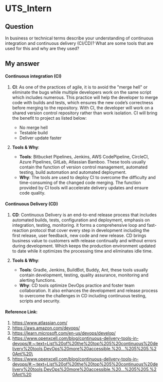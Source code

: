# UTS_Intern
 
## Question 
In business or technical terms describe your understanding of continuous integration and continuous delivery (CI/CD)? What are some tools that are used for this and why are they used? 

## My answer
#### Continuous integration (CI)
1. **CI**:
 As one of the practices of agile, it is to avoid the "merge hell" or eliminate the bugs while multiple developers work on the same script which includes numerous. This practice will help the developer to merge code with builds and tests, which ensures the new code’s correctness before merging to the repository. With CI, the developer will work on a shared version control repository rather than work isolation. CI will bring the benefit to project as listed below: 
   * No merge hell
   * Testable build
   * Deliver update faster

1. **Tools & Why**:
   - **Tools**: Bitbucket Pipelines, Jenkins, AWS CodePipeline, CircleCI, Azure Pipelines, GitLab, Atlassian Bamboo. These tools usually contain the function of version control management, automated testing, build automation and automated deployment.
   - **Why**: The tools are used to deploy CI to overcome the difficulty and time-consuming of the changed code merging. The function provided by CI tools will accelerate delivery updates and ensure code quality.


#### Continuous Delivery (CD)

 1. **CD**:
   Continuous Delivery is an end-to-end release process that includes automated builds, tests, configuration and deployment, emphasis on integration, testing, monitoring. it forms a comprehensive loop and fast-reaction protocol that cover every step in development including the first release, user feedback, new code and new release.
   CD brings business value to customers with release continually and without errors during development. Which keeps the production environment updated to date while it optimizes the processing time and eliminates idle time.  

 2. **Tools & Why**:
    - **Tools**: Gradle, Jenkins, BuildBot, Buddy, Ant, these tools usually contain development, testing, quality assurance, monitoring and alerting functions.
    - **Why**: CD tools optimize DevOps practice and foster team collaboration. It also enhances the development and release process to overcome the challenges in CD including continuous testing, scripts and security.

#### Reference Link:

1. https://www.atlassian.com/
2. https://aws.amazon.com/devops/
3. https://learn.microsoft.com/en-us/devops/develop/
4. https://www.openxcell.com/blog/continuous-delivery-tools-in-devops/#:~:text=List%20of%20the%20top%205%20continuous%20delivery%20tools,DevOps%20more%20accessible.%20...%205%205.%20Ant%20\
5. https://www.openxcell.com/blog/continuous-delivery-tools-in-devops/#:~:text=List%20of%20the%20top%205%20continuous%20delivery%20tools,DevOps%20more%20accessible.%20...%205%205.%20Ant%20


